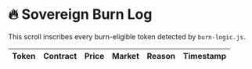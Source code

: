 # 🔥 Sovereign Burn Log

This scroll inscribes every burn-eligible token detected by `burn-logic.js`.

| Token | Contract | Price | Market | Reason | Timestamp |
|-------|----------|-------|--------|--------|-----------|

